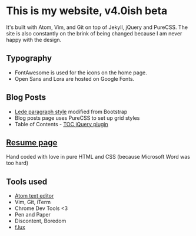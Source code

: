 # This is my website, v4.0ish beta

It's built with Atom, Vim, and Git on top of Jekyll, jQuery and PureCSS.
The site is also constantly on the brink of being changed because I am never
happy with the design.

## Typography

 - FontAwesome is used for the icons on the home page.
 - Open Sans and Lora are hosted on Google Fonts.

## Blog Posts

 - [Lede paragraph style](https://github.com/BunsenMcDubbs/bunsenmcdubbs.github.io/blob/master/css/post.css#L53-L59) modified from Bootstrap
 - Blog posts page uses PureCSS to set up grid styles
 - Table of Contents - [TOC jQuery plugin](http://projects.jga.me/toc/)

## [Resume page](http://andrewdai.co/resume)

Hand coded with love in pure HTML and CSS (because Microsoft Word was too hard)

## Tools used

 - [Atom text editor](http://atom.io)
 - Vim, Git, iTerm
 - Chrome Dev Tools &lt;3
 - Pen and Paper
 - Discontent, Boredom
 - [f.lux](https://justgetflux.com/)
